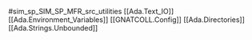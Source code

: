 #sim_sp_SIM_SP_MFR_src_utilities
[[Ada.Text_IO]]
[[Ada.Environment_Variables]]
[[GNATCOLL.Config]]
[[Ada.Directories]]
[[Ada.Strings.Unbounded]]
